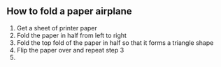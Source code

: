 ## How to fold a paper airplane
1. Get a sheet of printer paper
2. Fold the paper in half from left to right
3. Fold the top fold of the paper in half so that it forms a triangle shape
4. Flip the paper over and repeat step 3
5. 
